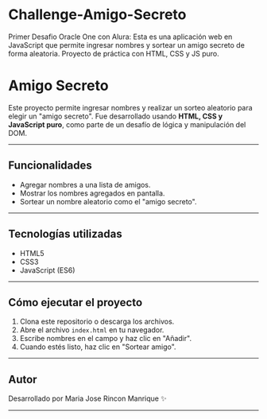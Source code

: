 # Challenge-Amigo-Secreto
Primer Desafio Oracle One con Alura: Esta es una aplicación web en JavaScript que permite ingresar nombres y sortear un amigo secreto de forma aleatoria. Proyecto de práctica con HTML, CSS y JS puro.
# Amigo Secreto

Este proyecto permite ingresar nombres y realizar un sorteo aleatorio para elegir un "amigo secreto". Fue desarrollado usando **HTML, CSS y JavaScript puro**, como parte de un desafío de lógica y manipulación del DOM.

---
## Funcionalidades

- Agregar nombres a una lista de amigos.
- Mostrar los nombres agregados en pantalla.
- Sortear un nombre aleatorio como el "amigo secreto".

---
## Tecnologías utilizadas

- HTML5
- CSS3
- JavaScript (ES6)

---
## Cómo ejecutar el proyecto

1. Clona este repositorio o descarga los archivos.
2. Abre el archivo `index.html` en tu navegador.
3. Escribe nombres en el campo y haz clic en "Añadir".
4. Cuando estés listo, haz clic en "Sortear amigo".

---

## Autor

Desarrollado por Maria Jose Rincon Manrique ✨  

---
